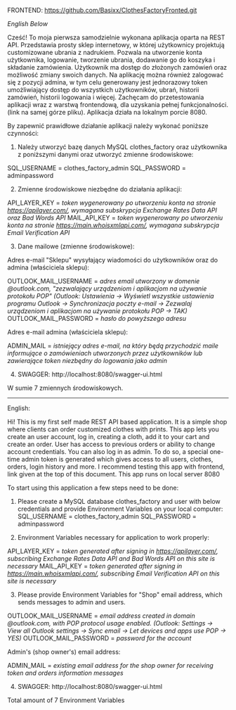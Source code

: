 FRONTEND: https://github.com/Basixx/ClothesFactoryFronted.git

*English Below*

Cześć! To moja pierwsza samodzielnie wykonana aplikacja oparta na REST API. Przedstawia prosty sklep internetowy, w której użytkownicy projektują customizowane ubrania z nadrukiem.
Pozwala na utworzenie konta użytkownika, logowanie, tworzenie ubrania, dodawanie go do koszyka i składanie zamówienia. Użytkownik ma dostęp do złożonych zamówień oraz możliwość zmiany swoich danych.
Na aplikację można również zalogować się z pozycji admina, w tym celu generowany jest jednorazowy token umożliwiający dostęp do wszystkich użytkowników, ubrań, historii zamówień, historii logowania i więcej.
Zachęcam do przetestowania aplikacji wraz z warstwą frontendową, dla uzyskania pełnej funkcjonalności. (link na samej górze pliku).
Aplikacja działa na lokalnym porcie 8080.

By zapewnić prawidłowe działanie aplikacji należy wykonać poniższe czynności:

1. Należy utworzyć bazę danych MySQL clothes_factory oraz użytkownika z poniższymi danymi oraz utworzyć zmienne środowiskowe:

SQL_USERNAME = clothes_factory_admin
SQL_PASSWORD = adminpassword

2. Zmienne środowiskowe niezbędne do działania aplikacji:

API_LAYER_KEY = *token wygenerowany po utworzeniu konta na stronie https://apilayer.com/, wymagana subskrypcja Exchange Rates Data API oraz Bad Words API*
MAIL_API_KEY = *token wygenerowany po utworzeniu konta na stronie https://main.whoisxmlapi.com/, wymagana subskrypcja Email Verification API*


3. Dane mailowe (zmienne środowiskowe):

Adres e-mail "Sklepu" wysyłający wiadomości do użytkowników oraz do admina (właściciela sklepu):

OUTLOOK_MAIL_USERNAME = *adres email utworzony w domenie @outlook.com, "zezwalający urządzeniom i aplikacjom na używanie protokołu POP"
(Outlook: Ustawienia -> Wyświetl wszystkie ustawienia programu Outlook -> Synchronizacja poczty e-mail -> Zezwalaj urządzeniom i aplikacjom na używanie protokołu POP -> TAK)*
OUTLOOK_MAIL_PASSWORD = *hasło do powyższego adresu*

Adres e-mail admina (właściciela sklepu):

ADMIN_MAIL = *istniejący adres e-mail, na który będą przychodzić maile informujące o zamówieniach utworzonych przez użytkowników lub zawierające token niezbędny do logowania jako admin*

4. SWAGGER:
   http://localhost:8080/swagger-ui.html

W sumie 7 zmiennych środowiskowych.
___________________________________________________

English:

Hi! This is my first self made REST API based application. It is a simple shop where clients can order customized clothes with prints.
This app lets you create an user account, log in, creating a cloth, add it to your cart and create an order. User has access to previous orders or ability to change account credentials.
You can also log in as admin. To do so, a special one-time admin token is generated which gives access to all users, clothes, orders, login history and more.
I recommend testing this app with frontend, link given at the top of this document.
This app runs on local server 8080

To start using this application a few steps need to be done:

1. Please create a MySQL database clothes_factory and user with below credentials and provide Environment Variables on your local computer:
   SQL_USERNAME = clothes_factory_admin
   SQL_PASSWORD = adminpassword

2. Environment Variables necessary for application to work properly:

API_LAYER_KEY = *token generated after signing in https://apilayer.com/, subscribing Exchange Rates Data API and Bad Words API on this site is necessary*
MAIL_API_KEY = *token generated after signing in https://main.whoisxmlapi.com/, subscribing Email Verification API on this site is necessary*

3. Please provide Environment Variables for "Shop" email address, which sends messages to admin and users.

OUTLOOK_MAIL_USERNAME = *email address created in domain @outlook.com, with POP protocol usage enabled.
(Outlook: Settings -> View all Outlook settings -> Sync email -> Let devices and apps use POP -> YES)*
OUTLOOK_MAIL_PASSWORD = *password for  the account*

Admin's (shop owner's) email address:

ADMIN_MAIL = *existing email address for the shop owner for receiving token and orders information messages*

4. SWAGGER:
   http://localhost:8080/swagger-ui.html

Total amount of 7 Environment Variables